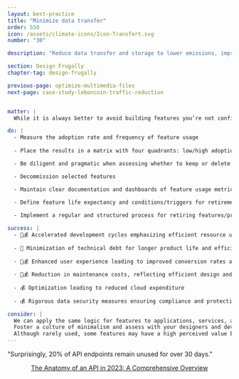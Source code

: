 ```yaml
---
layout: best-practice
title: "Minimize data transfer"
order: 550
icon: /assets/climate-icons/Icon-Transfert.svg
number: "30"

description: "Reduce data transfer and storage to lower emissions, improve performance, and cut cloud costs with smart formats, caching, and cleanup."

section: Design Frugally
chapter-tag: design-frugally

previous-page: optimize-multimedia-files
next-page: case-study-leboncoin-traffic-reduction


matter: |
  While it is always better to avoid building features you’re not confident will be used (see [Remove non-essential features from the scope](remove-non-essential-features-from-the-scope)), you still have a chance to remove them afterward. Trimming product bloat and eliminating unused features or features with low business value is crucial for efficiency, cost-effectiveness, and environmental sustainability. It enhances the user experience, reduces waste, and aligns with user needs.

do: |
  - Measure the adoption rate and frequency of feature usage
  
  - Place the results in a matrix with four quadrants: low/high adoption and low/high frequency

  - Be diligent and pragmatic when assessing whether to keep or delete features with low adoption and usage frequency

  - Decommission selected features

  - Maintain clear documentation and dashboards of feature usage metrics

  - Define feature life expectancy and conditions/triggers for retirement in the Product Requirement Documents (PRD)
  
  - Implement a regular and structured process for retiring features/products, see [chapter 1](embed-sustainability-into-your-rituals)

success: |
  - 🧑💰 Accelerated development cycles emphasizing efficient resource use
  
  - 🧑 Minimization of technical debt for longer product life and efficiency
  
  - 🧑💰 Enhanced user experience leading to improved conversion rates and overall satisfaction
  
  - 🧑💰 Reduction in maintenance costs, reflecting efficient design and execution
  
  - 💰 Optimization leading to reduced cloud expenditure
  
  - 💰 Rigorous data security measures ensuring compliance and protecting user trust

consider: |
  We can apply the same logic for features to applications, services, and products. Users can vary depending on whether the feature is designed for internal purposes (developers, customer support, etc.) or end-users.
  Foster a culture of minimalism and assess with your designers and developers what would be required to decommission selected features. Will this affect other parts of the experience, code, or business? Be thorough in anticipating these changes.
  Although rarely used, some features may have a high perceived value by users and may be required to match the competition. In some cases, it will be justified to keep them, but it should not be the default.
---
```


<div class="bigquote">
  <span class="highlight">"Surprisingly, 20% of API endpoints remain unused for over 30 days."</span>
</div>

<p style="text-align:center;"><a href="https://blog.treblle.com/the-anatomy-of-an-api-in-2023-a-comprehensive-overview/">The Anatomy of an API in 2023: A Comprehensive Overview</a></p>